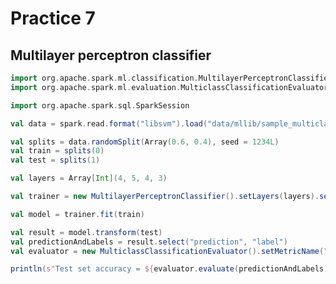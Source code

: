 # Practice 7

## Multilayer perceptron classifier



```scala
import org.apache.spark.ml.classification.MultilayerPerceptronClassifier
import org.apache.spark.ml.evaluation.MulticlassClassificationEvaluator
```


```scala
import org.apache.spark.sql.SparkSession
```


```scala
val data = spark.read.format("libsvm").load("data/mllib/sample_multiclass_classification_data.txt")
```

```scala
val splits = data.randomSplit(Array(0.6, 0.4), seed = 1234L)
val train = splits(0)
val test = splits(1)
```

```scala
val layers = Array[Int](4, 5, 4, 3)
```

```scala
val trainer = new MultilayerPerceptronClassifier().setLayers(layers).setBlockSize(128).setSeed(1234L).setMaxIter(100)
```

```scala
val model = trainer.fit(train)
```

```scala
val result = model.transform(test)
val predictionAndLabels = result.select("prediction", "label")
val evaluator = new MulticlassClassificationEvaluator().setMetricName("accuracy")
```


```scala
println(s"Test set accuracy = ${evaluator.evaluate(predictionAndLabels)}")
```







